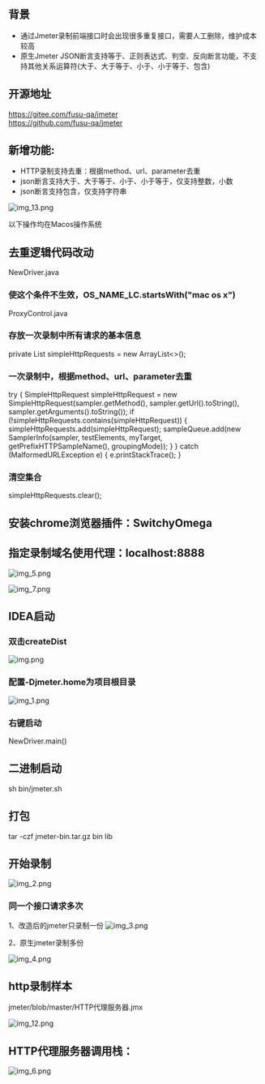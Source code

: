 ## 背景
- 通过Jmeter录制前端接口时会出现很多重复接口，需要人工删除，维护成本较高
- 原生Jmeter JSON断言支持等于、正则表达式、判空、反向断言功能，不支持其他关系运算符(大于、大于等于、小于、小于等于、包含)

## 开源地址
https://gitee.com/fusu-qa/jmeter
<br/>
https://github.com/fusu-qa/jmeter

## 新增功能:
- HTTP录制支持去重：根据method、url、parameter去重
- json断言支持大于、大于等于、小于、小于等于，仅支持整数，小数
- json断言支持包含，仅支持字符串

![img_13.png](img_13.png)


以下操作均在Macos操作系统
<br/>
## 去重逻辑代码改动
NewDriver.java
### 使这个条件不生效，OS_NAME_LC.startsWith("mac os x")

ProxyControl.java

### 存放一次录制中所有请求的基本信息
private List<SimpleHttpRequest> simpleHttpRequests = new ArrayList<>();

### 一次录制中，根据method、url、parameter去重
try {
SimpleHttpRequest simpleHttpRequest = new SimpleHttpRequest(sampler.getMethod(), sampler.getUrl().toString(), sampler.getArguments().toString());
if (!simpleHttpRequests.contains(simpleHttpRequest)) {
simpleHttpRequests.add(simpleHttpRequest);
sampleQueue.add(new SamplerInfo(sampler, testElements, myTarget, getPrefixHTTPSampleName(), groupingMode));
}
} catch (MalformedURLException e) {
e.printStackTrace();
}

### 清空集合
simpleHttpRequests.clear();

## 安装chrome浏览器插件：SwitchyOmega

## 指定录制域名使用代理：localhost:8888

![img_5.png](img_5.png)


![img_7.png](img_7.png)

## IDEA启动
### 双击createDist
![img.png](img.png)

### 配置-Djmeter.home为项目根目录
![img_1.png](img_1.png)

### 右键启动
NewDriver.main()

## 二进制启动
sh bin/jmeter.sh

## 打包
tar -czf jmeter-bin.tar.gz bin lib

## 开始录制
![img_2.png](img_2.png)

### 同一个接口请求多次
1、改造后的jmeter只录制一份
![img_3.png](img_3.png)

2、原生jmeter录制多份

![img_4.png](img_4.png)


## http录制样本
jmeter/blob/master/HTTP代理服务器.jmx

![img_12.png](img_12.png)

## HTTP代理服务器调用栈：
![img_6.png](img_6.png)
